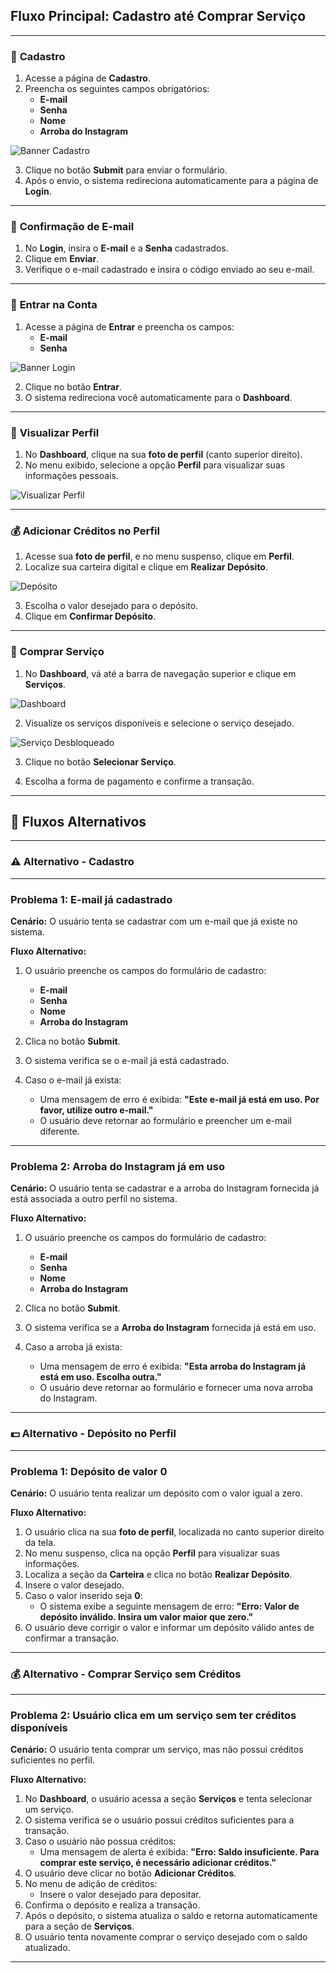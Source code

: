 ## Fluxo Principal: Cadastro até Comprar Serviço  

---

### 🚀 **Cadastro**

1. Acesse a página de **Cadastro**.  
2. Preencha os seguintes campos obrigatórios:  
   - **E-mail**  
   - **Senha**  
   - **Nome**  
   - **Arroba do Instagram**  

![Banner Cadastro](../../img-doc/casos-de-uso-usuario/cadastro_2.png)

3. Clique no botão **Submit** para enviar o formulário.  
4. Após o envio, o sistema redireciona automaticamente para a página de **Login**.  

---

### 📧 **Confirmação de E-mail**

1. No **Login**, insira o **E-mail** e a **Senha** cadastrados.  
2. Clique em **Enviar**.  
3. Verifique o e-mail cadastrado e insira o código enviado ao seu e-mail.  

---

### 🔐 **Entrar na Conta**

1. Acesse a página de **Entrar** e preencha os campos:  
   - **E-mail**  
   - **Senha**  

![Banner Login](../../img-doc/casos-de-uso-usuario/login.png)

2. Clique no botão **Entrar**.  
3. O sistema redireciona você automaticamente para o **Dashboard**.  

---

### 👤 **Visualizar Perfil**

1. No **Dashboard**, clique na sua **foto de perfil** (canto superior direito).  
2. No menu exibido, selecione a opção **Perfil** para visualizar suas informações pessoais.  

![Visualizar Perfil](../../img-doc/casos-de-uso-usuario/perfil.png)

---

### 💰 **Adicionar Créditos no Perfil**

1. Acesse sua **foto de perfil**, e no menu suspenso, clique em **Perfil**.  
2. Localize sua carteira digital e clique em **Realizar Depósito**.  

![Depósito](../../img-doc/casos-de-uso-usuario/deposito.png)

3. Escolha o valor desejado para o depósito.  
4. Clique em **Confirmar Depósito**.

---

### 🛒 **Comprar Serviço**

1. No **Dashboard**, vá até a barra de navegação superior e clique em **Serviços**.  

![Dashboard](../../img-doc/casos-de-uso-usuario/dash.png)

2. Visualize os serviços disponíveis e selecione o serviço desejado.  

![Serviço Desbloqueado](../../img-doc/casos-de-uso-usuario/servico-desbloqueado.png)

3. Clique no botão **Selecionar Serviço**.  

4. Escolha a forma de pagamento e confirme a transação.  

---
## 🔄 **Fluxos Alternativos**  

---

### ⚠️ **Alternativo - Cadastro**  

---

### Problema 1: E-mail já cadastrado  
**Cenário:** O usuário tenta se cadastrar com um e-mail que já existe no sistema.  

**Fluxo Alternativo:**  

1. O usuário preenche os campos do formulário de cadastro:  
   - **E-mail**  
   - **Senha**  
   - **Nome**  
   - **Arroba do Instagram**  

2. Clica no botão **Submit**.  
3. O sistema verifica se o e-mail já está cadastrado.  
4. Caso o e-mail já exista:  
   - Uma mensagem de erro é exibida: **"Este e-mail já está em uso. Por favor, utilize outro e-mail."**  
   - O usuário deve retornar ao formulário e preencher um e-mail diferente.  

---

### Problema 2: Arroba do Instagram já em uso  
**Cenário:** O usuário tenta se cadastrar e a arroba do Instagram fornecida já está associada a outro perfil no sistema.  

**Fluxo Alternativo:**  

1. O usuário preenche os campos do formulário de cadastro:  
   - **E-mail**  
   - **Senha**  
   - **Nome**  
   - **Arroba do Instagram**  

2. Clica no botão **Submit**.  
3. O sistema verifica se a **Arroba do Instagram** fornecida já está em uso.  
4. Caso a arroba já exista:  
   - Uma mensagem de erro é exibida: **"Esta arroba do Instagram já está em uso. Escolha outra."**  
   - O usuário deve retornar ao formulário e fornecer uma nova arroba do Instagram.  

---

### 💵 **Alternativo - Depósito no Perfil**  

---

### Problema 1: Depósito de valor 0  
**Cenário:** O usuário tenta realizar um depósito com o valor igual a zero.  

**Fluxo Alternativo:**  

1. O usuário clica na sua **foto de perfil**, localizada no canto superior direito da tela.  
2. No menu suspenso, clica na opção **Perfil** para visualizar suas informações.  
3. Localiza a seção da **Carteira** e clica no botão **Realizar Depósito**.  
4. Insere o valor desejado.  
5. Caso o valor inserido seja **0**:  
   - O sistema exibe a seguinte mensagem de erro: **"Erro: Valor de depósito inválido. Insira um valor maior que zero."**  
6. O usuário deve corrigir o valor e informar um depósito válido antes de confirmar a transação.  

---

### 💰 **Alternativo - Comprar Serviço sem Créditos**  

---

### Problema 2: Usuário clica em um serviço sem ter créditos disponíveis  
**Cenário:** O usuário tenta comprar um serviço, mas não possui créditos suficientes no perfil.  

**Fluxo Alternativo:**  

1. No **Dashboard**, o usuário acessa a seção **Serviços** e tenta selecionar um serviço.  
2. O sistema verifica se o usuário possui créditos suficientes para a transação.  
3. Caso o usuário não possua créditos:  
   - Uma mensagem de alerta é exibida: **"Erro: Saldo insuficiente. Para comprar este serviço, é necessário adicionar créditos."**  
4. O usuário deve clicar no botão **Adicionar Créditos**.  
5. No menu de adição de créditos:  
   - Insere o valor desejado para depositar.  
6. Confirma o depósito e realiza a transação.  
7. Após o depósito, o sistema atualiza o saldo e retorna automaticamente para a seção de **Serviços**.  
8. O usuário tenta novamente comprar o serviço desejado com o saldo atualizado.  

---
